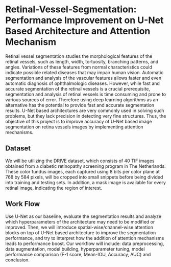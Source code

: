 # Retinal-Vessel-Segmentation: Performance Improvement on U-Net Based Architecture and Attention Mechanism

Retinal vessel segmentation studies the morphological features of the retinal vessels, such as length, width, tortuosity, branching patterns, and angles. Variations of these features from normal characteristics could indicate possible related diseases that may impair human vision. Automatic segmentation and analysis of the vascular features allows faster and even automatic diagnosis of ophthalmologic diseases. However, while fast and accurate segmentation of the retinal vessels is a crucial prerequisite, segmentation and analysis of retinal vessels is time consuming and prone to various sources of error. Therefore using deep learning algorithms as an alternative has the potential to provide fast and accurate segmentation results. U-Net based architectures are very commonly used in solving such problems, but they lack precision in detecting very fine structures. Thus, the objective of this project is to improve accuracy of U-Net based image segmentation on retina vessels images by implementing attention mechanisms. 

## Dataset
We will be utilizing the DRIVE dataset, which consists of 40 TIF images obtained from a diabetic retinopathy screening program in The Netherlands. These color fundus images, each captured using 8 bits per color plane at 768 by 584 pixels, will be cropped into small snippets before being divided into training and testing sets. In addition, a mask image is available for every retinal image, indicating the region of interest. 

## Work Flow
Use U-Net as our baseline, evaluate the segmentation results and analyze which hyperparameters of the architecture may need to be modified or improved. Then, we will introduce spatial-wise/channel-wise attention blocks on top of U-Net based architecture to improve the segmentation performance, and try to interpret how the addition of attention mechanisms leads to performance boost. Our workflow will include: data preprocessing, data augmentation, model building, hyperparameter tuning, model performance comparison (F-1 score, Mean-IOU, Accuracy, AUC) and conclusion.
